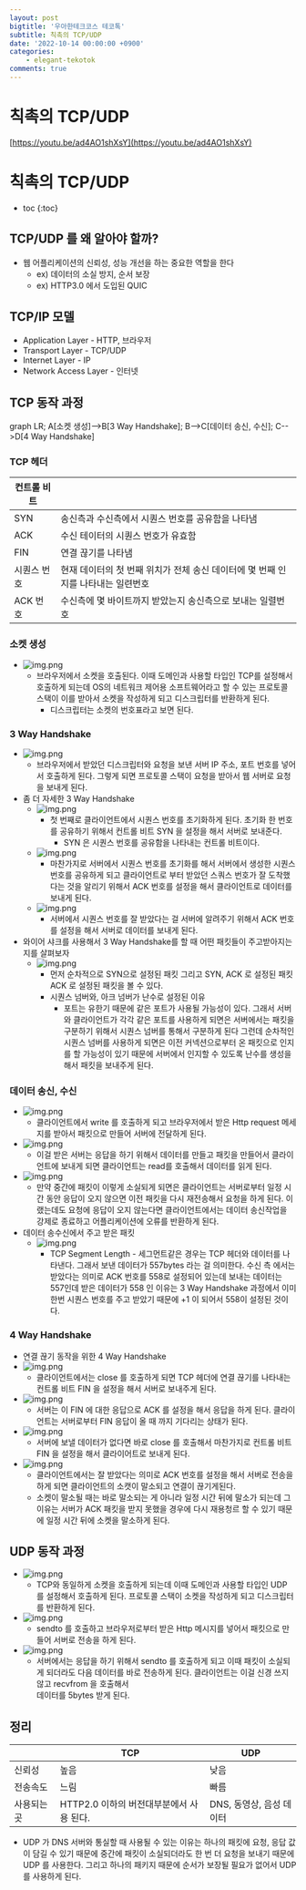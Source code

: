 ```yaml
---
layout: post
bigtitle: '우아한테크코스 테코톡'
subtitle: 칙촉의 TCP/UDP
date: '2022-10-14 00:00:00 +0900'
categories:
    - elegant-tekotok
comments: true
---
```


# 칙촉의 TCP/UDP
[https://youtu.be/ad4AO1shXsY](https://youtu.be/ad4AO1shXsY)

# 칙촉의 TCP/UDP
* toc
{:toc}

## TCP/UDP 를 왜 알아야 할까?
+ 웹 어플리케이션의 신뢰성, 성능 개선을 하는 중요한 역할을 한다
  + ex) 데이터의 소실 방지, 순서 보장
  + ex) HTTP3.0 에서 도입된 QUIC

## TCP/IP 모델
+ Application Layer - HTTP, 브라우저
+ Transport Layer - TCP/UDP
+ Internet Layer - IP
+ Network Access Layer - 인터넷

## TCP 동작 과정

<div class="language-mermaid">
graph LR;
    A[소켓 생성]-->B[3 Way Handshake];
    B-->C[데이터 송신, 수신];
    C-->D[4 Way Handshake]
</div>

### TCP 헤더 

| 컨트롤 비트 |                                                |
|--------|------------------------------------------------|
| SYN    | 송신측과 수신측에서 시퀀스 번호를 공유함을 나타냄                    |
| ACK    | 수신 테이터의 시퀀스 번호가 유효함                            |
| FIN    | 연결 끊기를 나타냄                                     |
| 시퀀스 번호 | 현재 데이터의 첫 번째 위치가 전체 송신 데이터에 몇 번째 인지를 나타내는 일련번호 |
| ACK 번호 | 수신측에 몇 바이트까지 받았는지 송신측으로 보내는 일렬번호               |

### 소켓 생성
+ ![img.png](/assets/img/elegant-tekotok/soketCreate.png)
  + 브라우저에서 소켓을 호출된다. 이때 도메인과 사용할 타입인 TCP를 설정해서 호출하게 되는데 OS의 네트워크 제어용 소프트웨어라고 할 수 있는 프로토콜 스택이 이를 받아서 소켓을 작성하게 되고 
  디스크립터를 반환하게 된다. 
    + 디스크립터는 소켓의 번호표라고 보면 된다.

### 3 Way Handshake
+ ![img.png](/assets/img/elegant-tekotok/3WayHandshake.png)
  + 브라우저에서 받았던 디스크립터와 요청을 보낸 서버 IP 주소, 포트 번호를 넣어서 호출하게 된다. 그렇게 되면 프로토콜 스택이 요청을 받아서 웹 서버로 요청을 보내게 된다.  
+ 좀 더 자세한 3 Way Handshake
  + ![img.png](/assets/img/elegant-tekotok/3WayHandshake2.png)
    + 첫 번째로 클라이언트에서 시퀀스 번호를 초기화하게 된다. 초기화 한 번호를 공유하기 위해서 컨트롤 비트 SYN 을 설정을 해서 서버로 보내준다. 
      + SYN 은 시퀀스 번호를 공유함을 나타내는 컨트롤 비트이다. 
  + ![img.png](/assets/img/elegant-tekotok/3WayHandshake3.png)
    + 마찬가지로 서버에서 시퀀스 번호를 초기화를 해서 서버에서 생성한 시퀀스 번호를 공유하게 되고 클라이언트로 부터 받았던 스쿼스 번호가 잘 도착했다는 것을 알리기 위해서 ACK 번호를 설정을 해서 
    클라이언트로 데이터를 보내게 된다. 
  + ![img.png](/assets/img/elegant-tekotok/3WayHandshake4.png)
    + 서버에서 시퀀스 번호를 잘 받았다는 걸 서버에 알려주기 위해서 ACK 번호를 설정을 해서 서버로 데이터를 보내게 된다.
+ 와이어 샤크를 사용해서 3 Way Handshake를 할 때 어떤 패킷들이 주고받아지는지를 살펴보자
  + ![img.png](/assets/img/elegant-tekotok/3WayHandshake5.png)
    + 먼저 순차적으로 SYN으로 설정된 패킷 그리고 SYN, ACK 로 설정된 패킷 ACK 로 설정된 패킷을 볼 수 있다. 
    + 시퀀스 넘버와, 아크 넘버가 난수로 설정된 이유 
      + 포트는 유한기 때문에 같은 포트가 사용될 가능성이 있다. 그래서 서버와 클라이언트가 각각 같은 포트를 사용하게 되면은 서버에서는 패킷을 구분하기 위해서 시퀀스 넘버를 통해서 구분하게 된다
      그런데 순차적인 시퀀스 넘버를 사용하게 되면은 이전 커넥션으로부터 온 패킷으로 인지를 할 가능성이 있기 때문에 서버에서 인지할 수 있도록 난수를 생성을 해서 패킷을 보내주게 된다.

### 데이터 송신, 수신
+ ![img.png](/assets/img/elegant-tekotok/dataSendRecive.png)
  + 클라이언트에서 write 를 호출하게 되고 브라우저에서 받은 Http request 메세지를 받아서 패킷으로 만들어 서버에  전달하게 된다. 
+ ![img.png](/assets/img/elegant-tekotok/dataSendRecive2.png)
  + 이걸 받은 서버는 응답을 하기 위해서 데이터를 만들고 패킷을 만들어서 클라이언트에 보내게 되면 클라이언트는 read를 호출해서 데이터를 읽게 된다.
+ ![img.png](/assets/img/elegant-tekotok/dataSendRecive3.png)
  + 만약 중간에 패킷이 이렇게 소실되게 되면은 클라이언트는 서버로부터 일정 시간 동안 응답이 오지 않으면 이전 패킷을 다시 재전송해서 요청을 하게 된다. 이랬는데도 요청에 응답이 오지 않는다면
  클라이언트에서는 데이터 송신작업을 강제로 종료하고 어플리케이션에 오류를 반환하게 된다. 
+ 데이터 송수신에서 주고 받은 패킷
  + ![img.png](/assets/img/elegant-tekotok/dataSendRecive4.png)
    + TCP Segment Length - 세그먼트같은 경우는 TCP 헤더와 데이터를 나타낸다. 그래서 보낸 데이터가 557bytes 라는 걸 의미한다. 수신 측 에서는 받았다는 의미로 ACK 번호를 558로 설정되어 있는데 
    보내는 데이터는 557인데 받은 데이터가 558 인 이유는 3 Way Handshake 과정에서 이미 한번 시퀀스 번호를 주고 받았기 때문에 +1 이 되어서 558이 설정된 것이다. 

### 4 Way Handshake
+ 연결 끊기 동작을 위한 4 Way Handshake
+ ![img.png](/assets/img/elegant-tekotok/4WayHandshake.png)
   + 클라이언트에서는 close 를 호출하게 되면 TCP 헤더에 연결 끊기를 나타내는 컨트롤 비트 FIN 을 설정을 해서 서버로 보내주게 된다.
+ ![img.png](/assets/img/elegant-tekotok/4WayHandshake2.png)
   + 서버는 이 FIN 에 대한 응답으로 ACK 를 설정을 해서 응답을 하게 된다. 클라이언트는 서버로부터 FIN 응답이 올 때 까지 기다리는 상태가 된다. 
+ ![img.png](/assets/img/elegant-tekotok/4WayHandshake3.png)
   + 서버에 보낼 데이터가 없다면 바로 close 를 호출해서 마찬가지로 컨트롤 비트 FIN 을 설정을 해서 클라이어트로 보내게 된다. 
+ ![img.png](/assets/img/elegant-tekotok/4WayHandshake4.png)
   + 클라이언트에서는 잘 받았다는 의미로 ACK 번호를 설정을 해서 서버로 전송을 하게 되면 클라이언트의 소캣이 말소되고 연결이 끊기게된다. 
   + 소켓이 말소될 때는 바로 말소되는 게 아니라 일정 시간 뒤에 말소가 되는데 그 이유는 서버가 ACK 패킷을 받지 못했을 경우에 다시 재용청르 할 수 있기 때문에 일정 시간 뒤에 소켓을 말소하게 된다.  

## UDP 동작 과정
+ ![img.png](/assets/img/elegant-tekotok/UDP.png)
  + TCP와 동일하게 소켓을 호출하게 되는데 이때 도메인과 사용할 타입인 UDP 를 설정해서 호출하게 된다. 프로토콜 스택이 소켓을 작성하게 되고 디스크립터를 반환하게 된다.
+ ![img.png](/assets/img/elegant-tekotok/UDP2.png)
   + sendto 를 호출하고 브라우저로부터 받은 Http 메시지를 넣어서 패킷으로 만들어 서버로 전송을 하게 된다.
+ ![img.png](/assets/img/elegant-tekotok/UDP3.png)
   + 서버에서는 응답을 하기 위해서 sendto 를 호출하게 되고 이때 패킷이 소실되게 되더라도 다음 데이터를 바로 전송하게 된다. 클라이언트는 이걸 신경 쓰지 않고 recvfrom 을 호출해서  
   데이터를 5bytes 받게 된다. 

## 정리 

|        | TCP                          | UDP                |
|--------|------------------------------|--------------------|
| 신뢰성    | 높음                           | 낮음                 |
| 전송속도   | 느림                           | 빠름                 |
| 사용되는 곳 | HTTP2.0 이하의 버전대부분에서 사용 된다.   | DNS, 동영상, 음성 데이터   |  

+ UDP 가 DNS 서버와 통실할 때 사용될 수 있는 이유는 하나의 패킷에 요청, 응답 값이 담길 수 있기 때문에 중간에 패킷이 소실되더라도 한 번 더 요청을 보내기 때문에 UDP 를 사용한다.
그리고 하나의 패키지 때문에 순서가 보장될 필요가 없어서 UDP를 사용하게 된다. 
